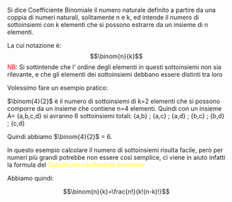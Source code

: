 Si dice Coefficiente Binomiale il numero naturale definito a partire da una coppia di numeri naturali, solitamente n e k, ed intende il numero di sottoinsiemi con k elementi che si possono estrarre da un insieme di n elementi.

La cui notazione è: $$\binom{n}{k}$$
<font color="#ff0000">NB</font>: Si sottintende che l’ ordine degli elementi in questi sottoinsiemi non sia rilevante, e che gli elementi dei sottoinsiemi debbano essere distinti tra loro

Volessimo fare un esempio pratico:

$\binom{4}{2}$ è il numero di sottoinsiemi di k=2 elementi che si possono comporre da un insieme che contiene n=4 elementi.
Quindi con un insieme A= {a,b,c,d} si avranno 6 sottoinsiemi totali:
{a,b} ; {a,c} ; {a,d} ; {b,c} ; {b,d} ; {c,d}

Quindi abbiamo $\binom{4}{2}$ = 6.


In questo esempio calcolare il numero di sottoinsiemi risulta facile, però per numeri più grandi potrebbe non essere così semplice, ci viene in aiuto infatti la formula del <font color="#ffff00">Calcolo del coefficiente binomiale</font>

Abbiamo quindi:

$$\binom{n}{k}=\frac{n!}{k!(n-k)!}$$